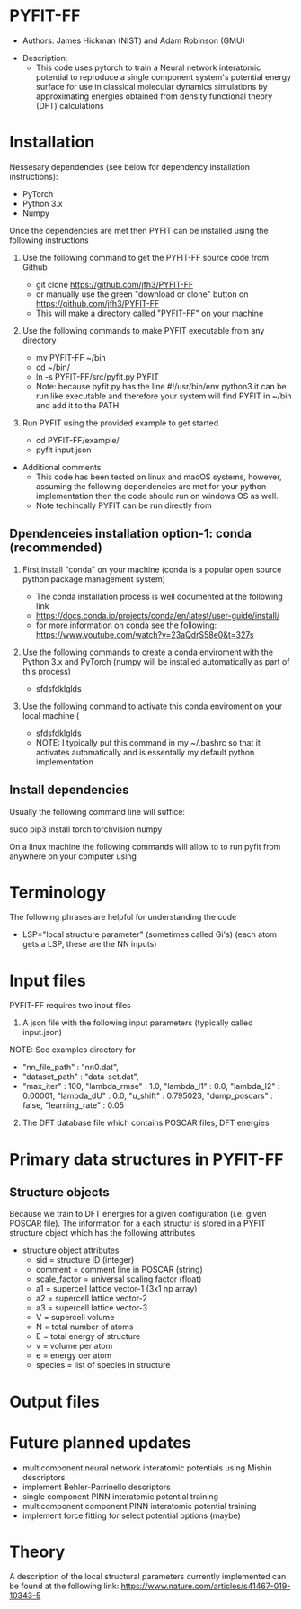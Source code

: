 # PYFIT-FF 
- Authors: James Hickman (NIST) and Adam Robinson (GMU) 
+ Description: 
	- This code uses pytorch to train a Neural network interatomic potential to reproduce a single component system's potential energy surface for use in classical molecular dynamics simulations by approximating energies obtained from density functional theory (DFT) calculations
	

# Installation

Nessesary dependencies (see below for dependency installation instructions):  

- PyTorch
- Python 3.x
- Numpy

Once the dependencies are met then PYFIT can be installed using the following instructions 

1) Use the following command to get the PYFIT-FF source code from Github
 	- git clone https://github.com/jfh3/PYFIT-FF
	- or manually use the green "download or clone" button on https://github.com/jfh3/PYFIT-FF
 	- This will make a directory called "PYFIT-FF" on your machine 

2) Use the following commands to make PYFIT executable from any directory  
 	- mv PYFIT-FF ~/bin
	- cd ~/bin/
	- ln -s PYFIT-FF/src/pyfit.py  PYFIT 
	- Note: because pyfit.py has the line #!/usr/bin/env python3 it can be run like executable and therefore your system will find PYFIT in ~/bin and add it to the PATH  

3) Run PYFIT using the provided example to get started 
	- cd PYFIT-FF/example/
	- pyfit input.json 

+ Additional comments 
	- This code has been tested on linux and macOS systems, however, assuming the following dependencies are met for your python implementation then the code should run on windows OS as well.
	- Note techincally PYFIT can be run directly from

## Dpendenceies installation option-1: conda (recommended)  

1) First install "conda" on your machine (conda is a popular open source python package management system)
 	- The conda installation process is well documented at the following link 
 	- https://docs.conda.io/projects/conda/en/latest/user-guide/install/
	- for more information on conda see the following: https://www.youtube.com/watch?v=23aQdrS58e0&t=327s
2) Use the following commands to create a conda enviroment with the Python 3.x and PyTorch (numpy will be installed automatically as part of this process) 
	- sfdsfdklglds

3) Use the following command to activate this conda enviroment on your local machine (
	- sfdsfdklglds
	- NOTE: I typically put this command in my ~/.bashrc so that it activates automatically and is essentally my default python implementation

 



## Install dependencies 



Usually the following command line will suffice:

sudo pip3 install torch torchvision numpy

On a linux machine the following commands will allow to to run pyfit from anywhere on your computer using 




# Terminology 
The following phrases are helpful for understanding the code 
+ LSP="local structure parameter" (sometimes called Gi's) (each atom gets a LSP, these are the NN inputs)

# Input files
PYFIT-FF requires two input files 

1) A json file with the following input parameters (typically called input.json)

NOTE: See examples directory for 

+ "nn_file_path"			:	"nn0.dat",
+ "dataset_path"			:	"data-set.dat",
+ "max_iter"			:	100,
"lambda_rmse"			:	1.0,
"lambda_l1"			:	0.0,
"lambda_l2"			:	0.00001,
"lambda_dU"			:	0.0,
"u_shift"			:	0.795023,
"dump_poscars"			:	false,
"learning_rate"			:	0.05


2) The DFT database file which contains POSCAR files, DFT energies


# Primary data structures in PYFIT-FF

## Structure objects 

Because we train to DFT energies for a given configuration (i.e. given POSCAR file). The information for a each structur is stored in a PYFIT structure object which has the following attributes  

+ structure object attributes 
	- sid			= structure ID (integer)
	- comment		= comment line in POSCAR (string)
	- scale_factor	= universal scaling factor  (float) 
	- a1			= supercell lattice vector-1 (3x1 np array)
	- a2			= supercell lattice vector-2
	- a3			= supercell lattice vector-3
	- V				= supercell volume 
	- N      		= total number of atoms 
	- E				= total energy of structure 
	- v				= volume per atom
	- e				= energy oer atom
	- species		= list of species in structure



# Output files
 


# Future planned updates

- multicomponent neural network interatomic potentials using Mishin descriptors
- implement Behler-Parrinello descriptors
- single component PINN interatomic potential training
- multicomponent component PINN interatomic potential training
- implement force fitting for select potential options (maybe)

# Theory 

A description of the local structural parameters currently implemented can be found at the following link: 
https://www.nature.com/articles/s41467-019-10343-5
